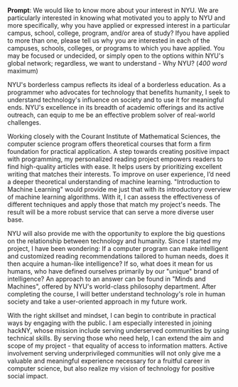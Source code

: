 **Prompt**: We would like to know more about your interest in NYU. We are particularly interested in knowing what motivated you to apply to NYU and more specifically, why you have applied or expressed interest in a particular campus, school, college, program, and/or area of study? Ifyou have applied to more than one, please tell us why you are interested in each of the campuses, schools, colleges, or programs to which you have applied. You may be focused or undecided, or simply open to the options within NYU's global network; regardless, we want to understand - Why NYU? (*400 word* maximum)

NYU's borderless campus reflects its ideal of a borderless education. As a programmer who advocates for technology that benefits humanity, I seek to understand technology's influence on society and to use it for meaningful ends. NYU's excellence in its breadth of academic offerings and its active outreach, can equip to me be an effective problem solver of real-world challenges.

Working closely with the Courant Institute of Mathematical Sciences, the computer science program offers theoretical courses that form a firm foundation for practical application. A step towards creating positive impact with programming, my personalized reading project empowers readers to find high-quality articles with ease. It helps users by prioritizing excellent writing that matches their interests. To improve on user experience, I’d need a deeper theoretical understanding of machine learning. "Introduction to Machine Learning" would provide me just that with its introductory overview of machine learning algorithms. With it, I can assess the effectiveness of different techniques and apply those that match my project's needs. The result will be a more robust service that can serve a more diverse user base.

NYU will also provide me with the opportunity to explore the big questions on the relationship between technology and humanity. Since I started my project, I have been wondering: If a computer program can make intelligent and customized reading recommendations tailored to human needs, does it then acquire a human-like intelligence? If so, what does it mean for us humans, who have defined ourselves primarily by our "unique" brand of intelligence? An approach to an answer can be found in "Minds and Machines", offered by NYU's world-class philosophy department. After completing the course, I will better understand technology's role in human society and take a user-oriented approach in my future work.

With the right skillset and mindset, I can begin to contribute in practical ways by engaging with the public. I am especially interested in joining hackNY, whose mission include serving underserved communities by using technical skills. By serving those who need help, I can extend the aim and scope of my project - that equality of access to information matters. Active involvement serving underprivileged communities will not only give me a valuable and meaningful experience necessary for a fruitful career in computer science, but also realize my vision of technology for positive social impact.
